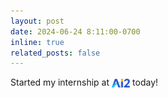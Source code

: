 ```yaml
---
layout: post
date: 2024-06-24 8:11:00-0700
inline: true
related_posts: false
---
```


Started my internship at [<img src="assets/img/ai2-logo.png" alt="AI2" style="height: 1em; vertical-align: middle;">](https://allenai.org/) today!